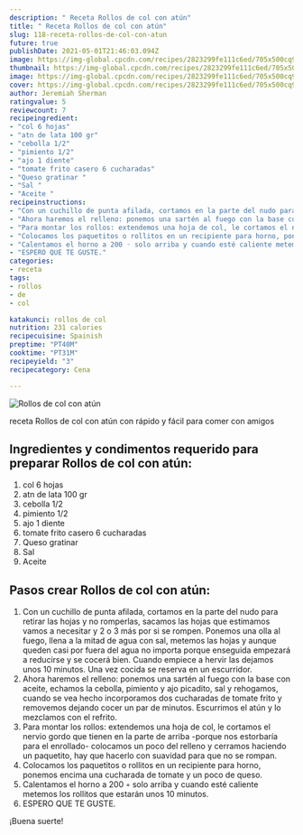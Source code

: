 ```yaml
---
description: " Receta Rollos de col con atún"
title: " Receta Rollos de col con atún"
slug: 118-receta-rollos-de-col-con-atun
future: true
publishDate: 2021-05-01T21:46:03.094Z
image: https://img-global.cpcdn.com/recipes/2823299fe111c6ed/705x500cq90/rollos-de-col-con-atun-foto-principal.jpg
thumbnail: https://img-global.cpcdn.com/recipes/2823299fe111c6ed/705x500cq90/rollos-de-col-con-atun-foto-principal.jpg
image: https://img-global.cpcdn.com/recipes/2823299fe111c6ed/705x500cq90/rollos-de-col-con-atun-foto-principal.jpg
cover: https://img-global.cpcdn.com/recipes/2823299fe111c6ed/705x500cq90/rollos-de-col-con-atun-foto-principal.jpg
author: Jeremiah Sherman
ratingvalue: 5
reviewcount: 7
recipeingredient:
- "col 6 hojas"
- "atn de lata 100 gr"
- "cebolla 1/2"
- "pimiento 1/2"
- "ajo 1 diente"
- "tomate frito casero 6 cucharadas"
- "Queso gratinar "
- "Sal "
- "Aceite "
recipeinstructions:
- "Con un cuchillo de punta afilada, cortamos en la parte del nudo para retirar las hojas y no romperlas, sacamos las hojas que estimamos vamos a necesitar y 2 o 3 más por si se rompen. Ponemos una olla al fuego, llena a la mitad de agua con sal, metemos las hojas y aunque queden casi por fuera del agua no importa porque enseguida empezará a reducirse y se cocerá bien. Cuando empiece a hervir las dejamos unos 10 minutos. Una vez cocida se reserva en un escurridor."
- "Ahora haremos el relleno: ponemos una sartén al fuego con la base con aceite, echamos la cebolla, pimiento y ajo picadito, sal y rehogamos, cuando se vea hecho incorporamos dos cucharadas de tomate frito y removemos dejando cocer un par de minutos. Escurrimos el atún y lo mezclamos con el refrito."
- "Para montar los rollos: extendemos una hoja de col, le cortamos el nervio gordo que tienen en la parte de arriba -porque nos estorbaría para el enrollado- colocamos un poco del relleno y cerramos haciendo un paquetito, hay que hacerlo con suavidad para que no se rompan."
- "Colocamos los paquetitos o rollitos en un recipiente para horno, ponemos encima una cucharada de tomate y un poco de queso."
- "Calentamos el horno a 200 ◦ solo arriba y cuando esté caliente metemos los rollitos que estarán unos 10 minutos."
- "ESPERO QUE TE GUSTE."
categories:
- receta
tags:
- rollos
- de
- col

katakunci: rollos de col 
nutrition: 231 calories
recipecuisine: Spainish
preptime: "PT40M"
cooktime: "PT31M"
recipeyield: "3"
recipecategory: Cena

---
```



![Rollos de col con atún](https://img-global.cpcdn.com/recipes/2823299fe111c6ed/705x500cq90/rollos-de-col-con-atun-foto-principal.jpg)

receta Rollos de col con atún con rápido y fácil para comer con amigos

<!--inarticleads1-->

## Ingredientes y condimentos requerido para preparar Rollos de col con atún:

1. col 6 hojas
1. atn de lata 100 gr
1. cebolla 1/2
1. pimiento 1/2
1. ajo 1 diente
1. tomate frito casero 6 cucharadas
1. Queso gratinar 
1. Sal 
1. Aceite 



<!--inarticleads2-->

## Pasos crear Rollos de col con atún:

1. Con un cuchillo de punta afilada, cortamos en la parte del nudo para retirar las hojas y no romperlas, sacamos las hojas que estimamos vamos a necesitar y 2 o 3 más por si se rompen. Ponemos una olla al fuego, llena a la mitad de agua con sal, metemos las hojas y aunque queden casi por fuera del agua no importa porque enseguida empezará a reducirse y se cocerá bien. Cuando empiece a hervir las dejamos unos 10 minutos. Una vez cocida se reserva en un escurridor.
1. Ahora haremos el relleno: ponemos una sartén al fuego con la base con aceite, echamos la cebolla, pimiento y ajo picadito, sal y rehogamos, cuando se vea hecho incorporamos dos cucharadas de tomate frito y removemos dejando cocer un par de minutos. Escurrimos el atún y lo mezclamos con el refrito.
1. Para montar los rollos: extendemos una hoja de col, le cortamos el nervio gordo que tienen en la parte de arriba -porque nos estorbaría para el enrollado- colocamos un poco del relleno y cerramos haciendo un paquetito, hay que hacerlo con suavidad para que no se rompan.
1. Colocamos los paquetitos o rollitos en un recipiente para horno, ponemos encima una cucharada de tomate y un poco de queso.
1. Calentamos el horno a 200 ◦ solo arriba y cuando esté caliente metemos los rollitos que estarán unos 10 minutos.
1. ESPERO QUE TE GUSTE.



¡Buena suerte!

